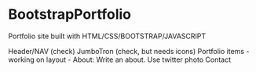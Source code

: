 # BootstrapPortfolio
Portfolio site built with HTML/CSS/BOOTSTRAP/JAVASCRIPT


Header/NAV (check)
JumboTron (check, but needs icons)
Portfolio items
    - working on layout
    - 
About: Write an about. Use twitter photo
Contact